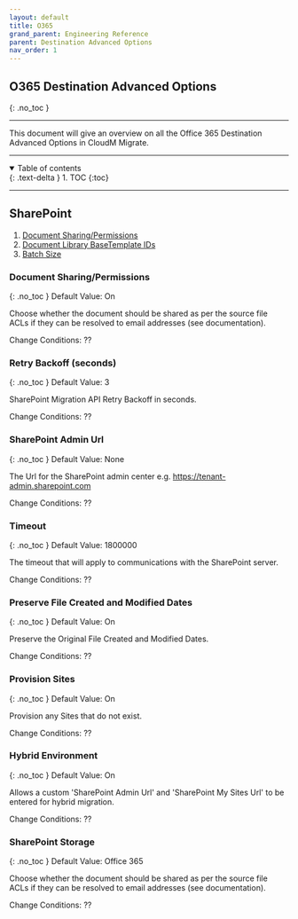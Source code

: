 ```yaml
---
layout: default
title: O365
grand_parent: Engineering Reference
parent: Destination Advanced Options
nav_order: 1
---
```


## O365 Destination Advanced Options
{: .no_toc }

---

This document will give an overview on all the Office 365 Destination Advanced Options in CloudM Migrate. 

---
<a name="top"></a>
<details open markdown="block">
  <summary>
    Table of contents
  </summary>
  {: .text-delta }
1. TOC
{:toc}
</details>

---
## SharePoint

1. [Document Sharing/Permissions](#docsharperm)
2. [Document Library BaseTemplate IDs](#doclibbase)
3. [Batch Size](#batchsize)

### Document Sharing/Permissions <a name="docsharperm"></a>
{: .no_toc }
Default Value: On

Choose whether the document should be shared as per the source file ACLs if they can be resolved to email addresses (see documentation).

Change Conditions: ??

### Retry Backoff (seconds) <a name="docsharperm"></a>
{: .no_toc }
Default Value: 3

SharePoint Migration API Retry Backoff in seconds.

Change Conditions: ??

### SharePoint Admin Url <a name="docsharperm"></a>
{: .no_toc }
Default Value: None

The Url for the SharePoint admin center e.g. https://tenant-admin.sharepoint.com

Change Conditions: ??

### Timeout <a name="docsharperm"></a>
{: .no_toc }
Default Value: 1800000

The timeout that will apply to communications with the SharePoint server.

Change Conditions: ??

### Preserve File Created and Modified Dates <a name="docsharperm"></a>
{: .no_toc }
Default Value: On

Preserve the Original File Created and Modified Dates.

Change Conditions: ??

### Provision Sites <a name="docsharperm"></a>
{: .no_toc }
Default Value: On

Provision any Sites that do not exist.

Change Conditions: ??

### Hybrid Environment <a name="docsharperm"></a>
{: .no_toc }
Default Value: On

Allows a custom 'SharePoint Admin Url' and 'SharePoint My Sites Url' to be entered for hybrid migration.

Change Conditions: ??

### SharePoint Storage <a name="docsharperm"></a>
{: .no_toc }
Default Value: Office 365

Choose whether the document should be shared as per the source file ACLs if they can be resolved to email addresses (see documentation).

Change Conditions: ??
